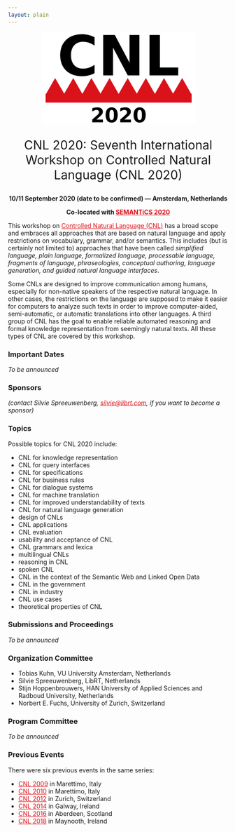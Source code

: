 ```yaml
---
layout: plain
---
```

<style>
a { color: #da121a; }
#main_content a:hover { color: #da121a; }
</style>
<p align="middle"><img src="cnl2020logo.png"/></p>
<!--
<p class="tabs" align="middle">
<a href="cnl2018program.html">Program</a> | <a href="cnl2018pd.html">Posters/Demos</a> | <a href="cnl2018speakers.html">Invited Speakers</a>  | <a href="cnl2018info.html">Info for Participants</a> | <a href="cnl2018SM.html">Social Media</a>
</p>
-->
<p align="middle" style="font-size:200%">CNL 2020: Seventh International Workshop on Controlled Natural Language (CNL 2020)</p>
<p align="middle"><strong>10/11 September 2020 (date to be confirmed) — Amsterdam, Netherlands</strong></p>
<p align="middle"><strong>Co-located with <a href="https://2020-eu.semantics.cc/">SEMANTiCS 2020</a></strong></p>

<!--
<p align="middle">Sponsors:</p>
<p>
<a href="https://www.digitalgrammars.com"><img src="DigitalGrammarsLogo.svg" width="230"/></a>
<a href="https://www.sfi.ie"><img src="SFILogo.png" width="225"/></a>
<a href="https://www.maynoothuniversity.ie"><img src="MaynoothUniversityLogo.png" width="140"/></a>
</p>
-->

This workshop on [Controlled Natural Language (CNL)](index.html) has a broad
scope and embraces all approaches that are based on natural language and apply
restrictions on vocabulary, grammar, and/or semantics. This includes (but is
certainly not limited to) approaches that have been called _simplified language,
plain language, formalized language, processable language, fragments of
language, phraseologies, conceptual authoring, language generation, and guided
natural language interfaces_.

Some CNLs are designed to improve communication among humans, especially for
non-native speakers of the respective natural language. In other cases, the
restrictions on the language are supposed to make it easier for computers to
analyze such texts in order to improve computer-aided, semi-automatic, or
automatic translations into other languages. A third group of CNL has the goal
to enable reliable automated reasoning and formal knowledge representation from
seemingly natural texts. All these types of CNL are covered by this workshop.


### Important Dates

_To be announced_


### Sponsors

_(contact Silvie Spreeuwenberg, silvie@librt.com, if you want to become a sponsor)_


### Topics

Possible topics for CNL 2020 include:

- CNL for knowledge representation
- CNL for query interfaces
- CNL for specifications
- CNL for business rules
- CNL for dialogue systems
- CNL for machine translation
- CNL for improved understandability of texts
- CNL for natural language generation
- design of CNLs
- CNL applications
- CNL evaluation
- usability and acceptance of CNL
- CNL grammars and lexica
- multilingual CNLs
- reasoning in CNL
- spoken CNL
- CNL in the context of the Semantic Web and Linked Open Data
- CNL in the government
- CNL in industry
- CNL use cases
- theoretical properties of CNL

### Submissions and Proceedings

_To be announced_


### Organization Committee

- Tobias Kuhn, VU University Amsterdam, Netherlands
- Silvie Spreeuwenberg, LibRT, Netherlands
- Stijn Hoppenbrouwers, HAN University of Applied Sciences and Radboud University, Netherlands
- Norbert E. Fuchs, University of Zurich, Switzerland 


### Program Committee

_To be announced_


### Previous Events

There were six previous events in the same series:

- [CNL 2009](http://attempto.ifi.uzh.ch/site/cnl2009/) in Marettimo, Italy
- [CNL 2010](http://staff.um.edu.mt/mros1/cnl2010/index.html) in Marettimo, Italy
- [CNL 2012](http://attempto.ifi.uzh.ch/site/cnl2012/) in Zurich, Switzerland
- [CNL 2014](http://attempto.ifi.uzh.ch/site/cnl2014/) in Galway, Ireland
- [CNL 2016](http://www.sigcnl.org/cnl2016.html) in Aberdeen, Scotland
- [CNL 2018](http://www.sigcnl.org/cnl2018.html) in Maynooth, Ireland

